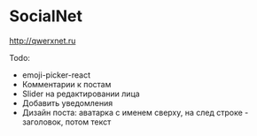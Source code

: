# SocialNet

http://qwerxnet.ru

Todo:
- emoji-picker-react
- Комментарии к постам
- Slider на редактировании лица
- Добавить уведомления
- Дизайн поста: аватарка с именем сверху, на след строке - заголовок, потом текст
